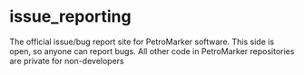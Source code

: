 # issue_reporting
The official issue/bug report site for PetroMarker software. This side is open, so anyone can report bugs. All other code in PetroMarker repositories are private for non-developers
